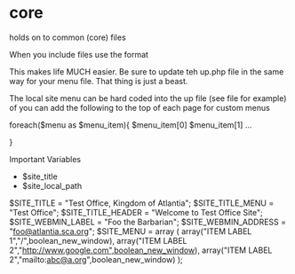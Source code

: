 # core
holds on to common (core) files

When you include files use the format
<?php include('/home/user/subdomain.atlantia.sca.org/file.php'); ?>

This makes life MUCH easier. Be sure to update teh up.php file in the same way for your menu file.
That thing is just a beast. 

The local site menu can be hard coded into the up file (see file for example) 
of you can add the following to the top of each page for custom menus

<?php
$menu = array
  (
  array("Display Text 1","URL1",boolean_new_window,boolean_is_external),
  array("Display Text 2","URL2",boolean_new_window,boolean_is_external)
  );
?>

foreach($menu as $menu_item){
  $menu_item[0]
  $menu_item[1]
  ...
  
}

Important Variables
- $site_title
- $site_local_path

$SITE_TITLE = "Test Office, Kingdom of Atlantia";
$SITE_TITLE_MENU = "Test Office";
$SITE_TITLE_HEADER = "Welcome to Test Office Site";
$SITE_WEBMIN_LABEL = "Foo the Barbarian";
$SITE_WEBMIN_ADDRESS = "foo@atlantia.sca.org";
$SITE_MENU = array
  (
  array("ITEM LABEL 1","/",boolean_new_window),
  array("ITEM LABEL 2","http://www.google.com",boolean_new_window),
  array("ITEM LABEL 2","mailto:abc@a.org",boolean_new_window)
  );
